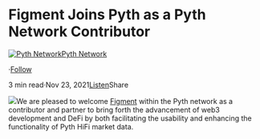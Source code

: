 Figment Joins Pyth as a Pyth Network Contributor
================================================

[![Pyth Network](https://miro.medium.com/v2/resize:fill:88:88/1*rdK3rHcWpkge6BRQRIwBjA.jpeg)](/?source=post_page-----da475fe96528--------------------------------)[Pyth Network](/?source=post_page-----da475fe96528--------------------------------)

·[Follow](https://medium.com/m/signin?actionUrl=https%3A%2F%2Fmedium.com%2F_%2Fsubscribe%2Fuser%2Ff55fccc0ad62&operation=register&redirect=https%3A%2F%2Fpythnetwork.medium.com%2Ffigment-joins-pyth-as-a-pyth-network-contributor-da475fe96528&user=Pyth+Network&userId=f55fccc0ad62&source=post_page-f55fccc0ad62----da475fe96528---------------------post_header-----------)

3 min read·Nov 23, 2021[Listen](https://medium.com/m/signin?actionUrl=https%3A%2F%2Fmedium.com%2Fplans%3Fdimension%3Dpost_audio_button%26postId%3Dda475fe96528&operation=register&redirect=https%3A%2F%2Fpythnetwork.medium.com%2Ffigment-joins-pyth-as-a-pyth-network-contributor-da475fe96528&source=-----da475fe96528---------------------post_audio_button-----------)Share

![](https://miro.medium.com/v2/resize:fit:1400/1*EuPWN3y6Rp4qMVKA0qDM6g.jpeg)We are pleased to welcome [Figment](https://www.figment.io/) within the Pyth network as a contributor and partner to bring forth the advancement of web3 development and DeFi by both facilitating the usability and enhancing the functionality of Pyth HiFi market data.

